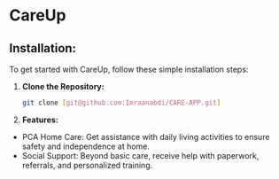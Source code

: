 # CareUp

## Installation:

To get started with CareUp, follow these simple installation steps:

1. **Clone the Repository:**
   ```bash
   git clone [git@github.com:Imraanabdi/CARE-APP.git]

1.  **Features:**
- PCA Home Care: Get assistance with daily living activities to ensure safety and independence at home.
- Social Support: Beyond basic care, receive help with paperwork, referrals, and personalized training.
